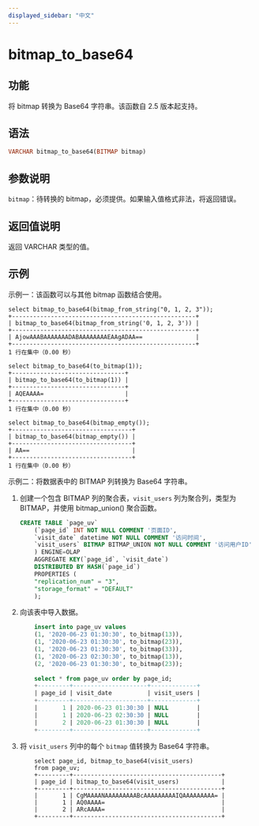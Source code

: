 ```yaml
---
displayed_sidebar: "中文"
---
```


# bitmap_to_base64

## 功能

将 bitmap 转换为 Base64 字符串。该函数自 2.5 版本起支持。

## 语法

```Haskell
VARCHAR bitmap_to_base64(BITMAP bitmap)
```

## 参数说明

`bitmap`：待转换的 bitmap，必须提供。如果输入值格式非法，将返回错误。

## 返回值说明

返回 VARCHAR 类型的值。

## 示例

示例一：该函数可以与其他 bitmap 函数结合使用。

```Plain
select bitmap_to_base64(bitmap_from_string("0, 1, 2, 3"));
+----------------------------------------------------+
| bitmap_to_base64(bitmap_from_string('0, 1, 2, 3')) |
+----------------------------------------------------+
| AjowAAABAAAAAAADABAAAAAAAAEAAgADAA==               |
+----------------------------------------------------+
1 行在集中（0.00 秒）

select bitmap_to_base64(to_bitmap(1));
+--------------------------------+
| bitmap_to_base64(to_bitmap(1)) |
+--------------------------------+
| AQEAAAA=                       |
+--------------------------------+
1 行在集中（0.00 秒）

select bitmap_to_base64(bitmap_empty());
+----------------------------------+
| bitmap_to_base64(bitmap_empty()) |
+----------------------------------+
| AA==                             |
+----------------------------------+
1 行在集中（0.00 秒）
```

示例二：将数据表中的 BITMAP 列转换为 Base64 字符串。

1. 创建一个包含 BITMAP 列的聚合表，`visit_users` 列为聚合列，类型为 BITMAP，并使用 bitmap_union() 聚合函数。

    ```SQL
    CREATE TABLE `page_uv`
        (`page_id` INT NOT NULL COMMENT '页面ID',
        `visit_date` datetime NOT NULL COMMENT '访问时间',
        `visit_users` BITMAP BITMAP_UNION NOT NULL COMMENT '访问用户ID'
        ) ENGINE=OLAP
        AGGREGATE KEY(`page_id`, `visit_date`)
        DISTRIBUTED BY HASH(`page_id`)
        PROPERTIES (
        "replication_num" = "3",
        "storage_format" = "DEFAULT"
        );
    ```

2. 向该表中导入数据。

    ```SQL
        insert into page_uv values
        (1, '2020-06-23 01:30:30', to_bitmap(13)),
        (1, '2020-06-23 01:30:30', to_bitmap(23)),
        (1, '2020-06-23 01:30:30', to_bitmap(33)),
        (1, '2020-06-23 02:30:30', to_bitmap(13)),
        (2, '2020-06-23 01:30:30', to_bitmap(23));
      
        select * from page_uv order by page_id;
        +---------+---------------------+-------------+
        | page_id | visit_date          | visit_users |
        +---------+---------------------+-------------+
        |       1 | 2020-06-23 01:30:30 | NULL        |
        |       1 | 2020-06-23 02:30:30 | NULL        |
        |       2 | 2020-06-23 01:30:30 | NULL        |
        +---------+---------------------+-------------+
    ```

3. 将 `visit_users` 列中的每个 `bitmap` 值转换为 Base64 字符串。

    ```Plain
        select page_id, bitmap_to_base64(visit_users)
        from page_uv;
        +---------+------------------------------------------+
        | page_id | bitmap_to_base64(visit_users)            |
        +---------+------------------------------------------+
        |       1 | CgMAAAANAAAAAAAAABcAAAAAAAAAIQAAAAAAAAA= |
        |       1 | AQ0AAAA=                                 |
        |       2 | ARcAAAA=                                 |
        +---------+------------------------------------------+
    ```